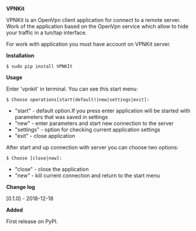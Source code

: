 **VPNKit**

VPNKit is an OpenVpn client application for connect to a remote server. Work of the application based on the OpenVpn service which allow to hide your traffic in a tun/tap interface.

For work with application you must have  account on VPNKit server. 

**Installation**

    $ sudo pip install VPNKIt

**Usage**

Enter 'vpnkit' in terminal. You can see this start menu:

    $ Choose operations[start(default)|new|settings|exit]: 

- "start" - default option.If you press enter application will be started with parameters that was saved in settings 
- "new" - enter parameters  and start new connection to the server
- "settings" - option for checking current application settings
- "exit" - close application

After start and up connection with server you can choose two options:

    $ Choose [close|new]: 

- "close" - close the application
- "new" - kill current connection and return to the start menu


**Change log**


[0.1.0] - 2018-12-18

  **Added**

First release on PyPI.

